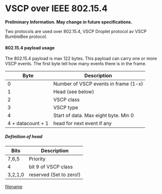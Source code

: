 # VSCP over IEEE 802.15.4

**Preliminary Information. May change in future specifications.**

Two protocols are used over 802.15.4, VSCP Droplet protocol av VSCP BumbleBee protocol.

#### 802.15.4 payload usage

The 802.15.4 payload is max 122 bytes. This payload can carry one or more VSCP events. The first byte tell how many events there is in the frame. 

 | Byte              | Description                          | 
 | ----              | -----------                          | 
 | 0                 | Number of VSCP events in frame (1-x) | 
 | 1                 | Head (see below)                     | 
 | 2                 | VSCP class                           | 
 | 3                 | VSCP type                            | 
 | 4                 | Start of data. Max eight byte. Min 0 | 
 | 4 + datacount + 1 | head for next event if any           | 

##### Definition of head

 | Bits    | Description             | 
 | ----    | -----------             | 
 | 7,6,5   | Priority                | 
 | 4       | bit 9 of VSCP class     | 
 | 3,2,1,0 | reserved (Set to zero!) | 



[filename](./bottom_copyright.md ':include') 
